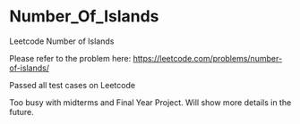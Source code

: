 # Number_Of_Islands

Leetcode Number of Islands

Please refer to the problem here: https://leetcode.com/problems/number-of-islands/

Passed all test cases on Leetcode

Too busy with midterms and Final Year Project. Will show more details in the future.